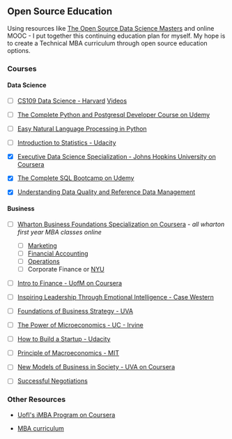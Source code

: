 ## Open Source Education

Using resources like [The Open Source Data Science Masters](http://datasciencemasters.org/) and online MOOC - I put together this continuing education plan for myself. My hope is to create a Technical MBA curriculum through open source education options.

### Courses

#### Data Science

- [ ] [CS109 Data Science - Harvard](http://cs109.github.io/2015/pages/videos.html) [Videos](http://cm.dce.harvard.edu/2014/01/14328/publicationListing.shtml)

- [ ] [The Complete Python and Postgresql Developer Course on Udemy](https://www.udemy.com/the-complete-python-postgresql-developer-course/learn/v4/overview)

- [ ] [Easy Natural Language Processing in Python](https://www.udemy.com/data-science-natural-language-processing-in-python/learn/v4/)

- [ ] [Introduction to Statistics - Udacity](https://www.udacity.com/course/intro-to-statistics--st101)

- [x] [Executive Data Science Specialization - Johns Hopkins University on Coursera](https://www.coursera.org/specializations/executive-data-science)

- [x] [The Complete SQL Bootcamp on Udemy](https://www.udemy.com/the-complete-sql-bootcamp/learn/v4/)

- [x] [Understanding Data Quality and Reference Data Management](https://www.udemy.com/data-management-d/learn/v4/overview)

#### Business

- [ ] [Wharton Business Foundations Specialization on Coursera](https://www.coursera.org/specializations/wharton-business-foundations) - *all wharton first year MBA classes online*
    - [ ] [Marketing](https://www.coursera.org/course/marketing)
    - [ ] [Financial Accounting](https://www.coursera.org/learn/wharton-accounting)
    - [ ] [Operations](https://www.coursera.org/course/operations)
    - [ ] Corporate Finance or [NYU](http://people.stern.nyu.edu/adamodar/New_Home_Page/webcastcfonline.htm)

- [ ] [Intro to Finance - UofM on Coursera](https://www.coursera.org/course/introfinance)

- [ ] [Inspiring Leadership Through Emotional Intelligence - Case Western](https://www.coursera.org/learn/emotional-intelligence-leadership)

- [ ] [Foundations of Business Strategy - UVA](https://www.coursera.org/learn/foundations-business-strategy)

- [ ] [The Power of Microeconomics - UC - Irvine](https://www.coursera.org/learn/principles-of-microeconomics)

- [ ] [How to Build a Startup - Udacity](https://www.udacity.com/course/how-to-build-a-startup--ep245)

- [ ] [Principle of Macroeconomics - MIT](https://ocw.mit.edu/courses/economics/14-02-principles-of-macroeconomics-spring-2014/)

- [ ] [New Models of Business in Society - UVA on Coursera](https://www.coursera.org/learn/uva-darden-business-society#)

- [ ] [Successful Negotiations](https://www.coursera.org/learn/negotiation-skills)

### Other Resources

- [UofI's iMBA Program on Coursera](https://www.coursera.org/university-programs/imba)

- [MBA curriculum](http://poetsandquants.com/2013/12/17/the-mooc-revolution-how-to-earn-an-elite-mba-for-free/5/)
